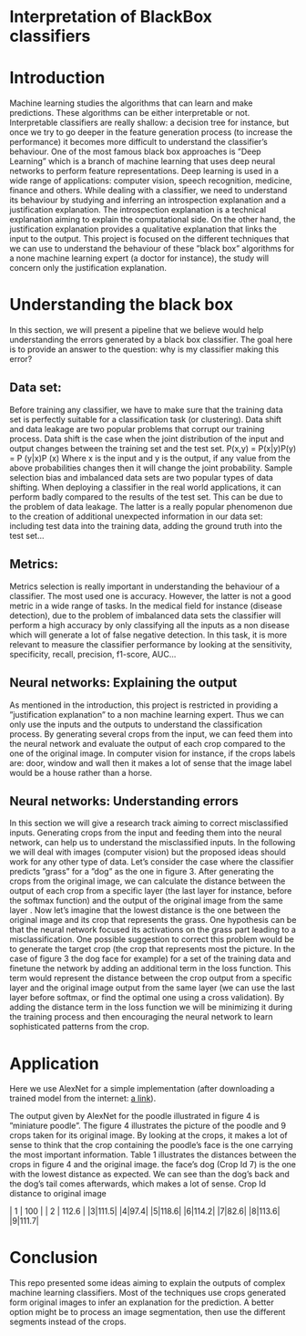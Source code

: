 # Interpretation of BlackBox classifiers #

# Introduction
Machine learning studies the algorithms that can learn and make predictions. These algorithms can be either interpretable or not. Interpretable classifiers are really shallow: a decision tree for instance, but once we try to go deeper in the feature generation process (to increase the performance) it becomes more difficult to understand the classifier’s behaviour. One of the most famous black box approaches is ”Deep Learning” which is a branch of machine learning that uses deep neural networks to perform feature representations. Deep learning is used in a wide range of applications: computer vision, speech recognition, medicine, finance and others. 
While dealing with a classifier, we need to understand its behaviour by studying and inferring an introspection explanation and a justification explanation. The introspection explanation is a technical explanation aiming to explain the computational side. On the other hand, the justification explanation provides a qualitative explanation that links the input to the output. 
This project is focused on the different techniques that we can use to understand the behaviour of these ”black box” algorithms for a none machine learning expert (a doctor for instance), the study will concern only the justification explanation.
# Understanding the black box
In this section, we will present a pipeline that we believe would help understanding the errors generated by a black box classifier. The goal here is to provide an answer to the question: why is my classifier making this error? 
## Data set:
Before training any classifier, we have to make sure that the training data set is perfectly suitable for a classification task (or clustering). Data shift and data leakage are two popular problems that corrupt our training process. Data shift is the case when the joint distribution of the input and output changes between the training set and the test set. 
P(x,y) = P(x|y)P(y) = P (y|x)P (x) 
Where x is the input and y is the output, if any value from the above probabilities changes then it will change the joint probability. Sample selection bias and imbalanced data sets are two popular types of data shifting. When deploying a classifier in the real world applications, it can perform badly compared to the results of the test set. This can be due to the problem of data leakage. The latter is a really popular phenomenon due to the creation of additional unexpected information in our data set: including test data into the training data, adding the ground truth into the test set... 

## Metrics:
Metrics selection is really important in understanding the behaviour of a classifier. The most used one is accuracy. However, the latter is not a good metric in a wide range of tasks. In the medical field for instance (disease detection), due to the problem of imbalanced data sets the classifier will perform a high accuracy by only classifying all the inputs as a non disease which will generate a lot of false negative detection. In this task, it is more relevant to measure the classifier performance by looking at the sensitivity, specificity, recall, precision, f1-score, AUC... 

## Neural networks: Explaining the output
As mentioned in the introduction, this project is restricted in providing a ”justification explanation” to a non machine learning expert. Thus we can only use the inputs and the outputs to understand the classification process. By generating several crops from the input, we can feed them into the neural network and evaluate the output of each crop compared to the one of the original image. In computer vision for instance, if the crops labels are: door, window and wall then it makes a lot of sense that the image label would be a house rather than a horse. 

## Neural networks: Understanding errors
In this section we will give a research track aiming to correct misclassified inputs. Generating crops from the input and feeding them into the neural network, can help us to understand the misclassified inputs. In the following we will deal with images (computer vision) but the proposed ideas should work for any other type of data. 
Let’s consider the case where the classifier predicts ”grass” for a ”dog” as the one in figure 3. After generating the crops from the original image, we can calculate the distance between the output of each crop from a specific layer (the last layer for instance, before the softmax function) and the output of the original image from the same layer . Now let’s imagine that the lowest distance is the one between the original image and its crop that represents the grass. One hypothesis can be that the neural network focused its activations on the grass part leading to a misclassification. 
One possible suggestion to correct this problem would be to generate the target crop (the crop that represents most the picture. In the case of figure 3 the dog face for example) for a set of the training data and finetune the network by adding an additional term in the loss function. This term would represent the distance between the crop output from a specific layer and the original image output from the same layer (we can use the last layer before softmax, or find the optimal one using a cross validation). By adding the distance term in the loss function we will be minimizing it during the training process and then encouraging the neural network to learn sophisticated patterns from the crop. 

# Application
Here we use AlexNet for a simple implementation (after downloading a trained model from the internet: [a link](http://www.cs.toronto.edu/%7Eguerzhoy/tf_alexnet/bvlc_alexnet.npy)). 

The output given by AlexNet for the poodle illustrated in figure 4 is ”miniature poodle”. The figure 4 illustrates the picture of the poodle and 9 crops taken for its original image. By looking at the crops, it makes a lot of sense to think that the crop containing the poodle’s face is the one carrying the most important information. Table 1 illustrates the distances between the crops in figure 4 and the original image. the face’s dog (Crop Id 7) is the one with the lowest distance as expected. We can see than the dog’s back and the dog’s tail comes afterwards, which makes a lot of sense. 
Crop Id 
distance to original image 

| 1 | 100 |
| 2 | 112.6 |
|3|111.5|
|4|97.4|
|5|118.6|
|6|114.2|
|7|82.6|
|8|113.6|
|9|111.7|

# Conclusion
This repo presented some ideas aiming to explain the outputs of complex machine learning classifiers. Most of the techniques use crops generated form original images to infer an explanation for the prediction. A better option might be to process an image segmentation, then use the different segments instead of the crops. 



 
